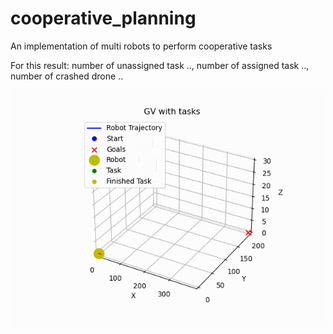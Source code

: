 # cooperative_planning
An implementation of multi robots to perform cooperative tasks

For this result: number of unassigned task .., number of assigned task .., number of crashed drone ..

![Result](robot_trajectory.gif)